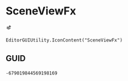 # SceneViewFx
![](/img/SceneViewFx.png)

``` CSharp
EditorGUIUtility.IconContent("SceneViewFx")
```
## GUID
```
-679019844569198169
```
